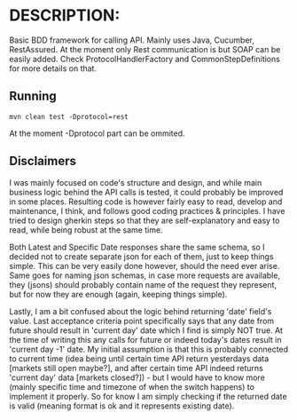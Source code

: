 # DESCRIPTION:

Basic BDD framework for calling API. Mainly uses Java, Cucumber, RestAssured. At the moment only Rest communication is
but SOAP can be easily added. Check ProtocolHandlerFactory and CommonStepDefinitions for more details on that.  

## Running

```
mvn clean test -Dprotocol=rest
``` 
At the moment -Dprotocol part can be ommited.

## Disclaimers

I was mainly focused on code's structure and design, and while main business logic behind the API calls is tested, it could probably 
be improved in some places. Resulting code is however fairly easy to read, develop and maintenance, I think, and follows good coding practices & principles. 
I have tried to design gherkin steps so that they are self-explanatory and easy to read, while being robust at the same time.

Both Latest and Specific Date responses share the same schema, so I decided not to create separate json for each of them, just to keep things simple.
This can be very easily done however, should the need ever arise. Same goes for naming json schemas, in case more requests are available, they (jsons) should
probably contain name of the request they represent, but for now they are enough (again, keeping things simple).

Lastly, I am a bit confused about the logic behind returning 'date' field's value. Last acceptance criteria point specifically says
that any date from future should result in 'current day' date which I find is simply NOT true. At the time of writing this any calls 
for future or indeed today's dates result in 'current day -1' date. My initial assumption is that this is probably connected to 
current time (idea being until certain time API return yesterdays data [markets still open maybe?], and after certain time
API indeed returns 'current day' data [markets closed?]) - but I would have to know more (mainly specific time and timezone of
when the switch happens) to implement it properly. So for know I am simply checking if the returned date is valid (meaning 
format is ok and it represents existing date).